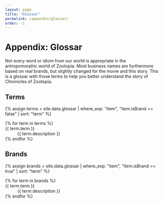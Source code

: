 ```yaml
---
layout: page
title: "Glossar"
permalink: /appendix/glossar/
order: -1
---
```

# Appendix: Glossar
Not every word or idiom from our world is appropriate in the antropomorphic world of Zootopia. Most business names are furthermore based on real brands, but slightly changed for the movie and this story. This is a glossar with those terms to help you better understand the story of Chronicles of Zootopia.

## Terms
{% assign terms = site.data.glossar | where_exp: "item", "item.isBrand == false" | sort: "term" %}
<dl>
{% for term in terms %}
    <dt>{{ term.term }}</dt>
    <dd>{{ term.description }}</dd>
{% endfor %}
</dl>


## Brands
{% assign brands = site.data.glossar | where_exp: "item", "item.isBrand == true" | sort: "term" %}
<dl>
{% for term in brands %}
    <dt>{{ term.term }}</dt>
    <dd>{{ term.description }}</dd>
{% endfor %}
</dl>
